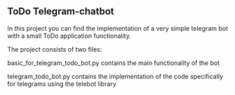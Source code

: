 ## ToDo Telegram-chatbot

In this project you can find the implementation of a very simple telegram bot with a small ToDo application functionality.

The project consists of two files:

basic_for_telegram_todo_bot.py contains the main functionality of the bot

telegram_todo_bot.py contains the implementation of the code specifically for telegrams using the telebot library